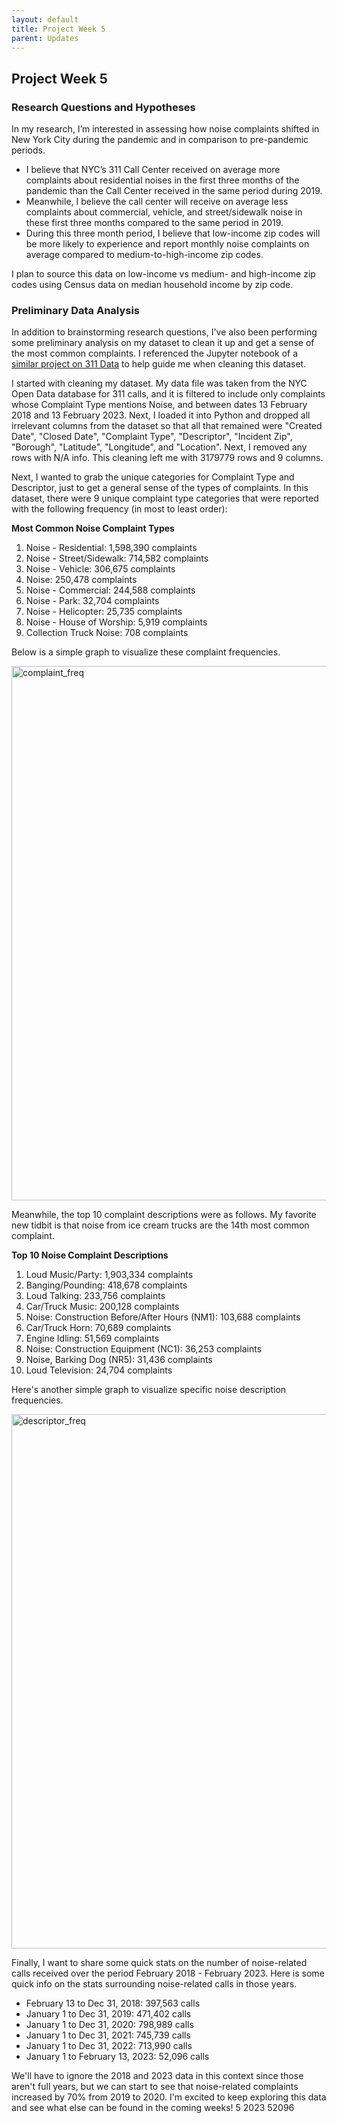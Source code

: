 ```yaml
---
layout: default
title: Project Week 5
parent: Updates
---
```


## Project Week 5

### Research Questions and Hypotheses
In my research, I’m interested in assessing how noise complaints shifted in New York City during the pandemic and in comparison to pre-pandemic periods.
- I believe that NYC’s 311 Call Center received on average more complaints about residential noises in the first three months of the pandemic than the Call Center received in the same period during 2019. 
- Meanwhile, I believe the call center will receive on average less complaints about commercial, vehicle, and street/sidewalk noise in these first three months compared to the same period in 2019. 
- During this three month period, I believe that low-income zip codes will be more likely to experience and report monthly noise complaints on average compared to medium-to-high-income zip codes.

I plan to source this data on low-income vs medium- and high-income zip codes using Census data on median household income by zip code.

### Preliminary Data Analysis
In addition to brainstorming research questions, I've also been performing some preliminary analysis on my dataset to clean it up and get a sense of the most common complaints. I referenced the Jupyter notebook of a [similar project on 311 Data](https://nbviewer.org/github/oikonang/social_data_visualization/blob/master/Final_Project/Preliminary%20Analysis.ipynb) to help guide me when cleaning this dataset.

I started with cleaning my dataset. My data file was taken from the NYC Open Data database for 311 calls, and it is filtered to include only complaints whose Complaint Type mentions Noise, and between dates 13 February 2018 and 13 February 2023. Next, I loaded it into Python and dropped all irrelevant columns from the dataset so that all that remained were "Created Date", "Closed Date", "Complaint Type", "Descriptor", "Incident Zip", "Borough", "Latitude", "Longitude", and "Location". Next, I removed any rows with N/A info. This cleaning left me with 3179779 rows and 9 columns.

Next, I wanted to grab the unique categories for Complaint Type and Descriptor, just to get a general sense of the types of complaints. In this dataset, there were 9 unique complaint type categories that were reported with the following frequency (in most to least order):

**Most Common Noise Complaint Types**

1. Noise - Residential: 1,598,390 complaints
2. Noise - Street/Sidewalk: 714,582 complaints
3. Noise - Vehicle: 306,675 complaints
4. Noise: 250,478 complaints
5. Noise - Commercial: 244,588 complaints
6. Noise - Park:	32,704 complaints
7. Noise - Helicopter:	25,735 complaints
8. Noise - House of Worship:	5,919 complaints
9. Collection Truck Noise:	708 complaints

Below is a simple graph to visualize these complaint frequencies. 

<img width="855" alt="complaint_freq" src="https://user-images.githubusercontent.com/44076192/220824764-5ecb6721-5f65-4123-9e0a-4f0b4b9cda36.png">

Meanwhile, the top 10 complaint descriptions were as follows. My favorite new tidbit is that noise from ice cream trucks are the 14th most common complaint. 

**Top 10 Noise Complaint Descriptions**
1. Loud Music/Party: 1,903,334 complaints
2. Banging/Pounding: 418,678 complaints
3. Loud Talking: 233,756 complaints
4. Car/Truck Music: 200,128 complaints
5. Noise: Construction Before/After Hours (NM1): 103,688 complaints
6. Car/Truck Horn: 70,689 complaints
7. Engine Idling: 51,569 complaints
8. Noise: Construction Equipment (NC1): 36,253 complaints
9. Noise, Barking Dog (NR5): 31,436 complaints
10. Loud Television: 24,704 complaints

Here's another simple graph to visualize specific noise description frequencies.

<img width="855" alt="descriptor_freq" src="https://user-images.githubusercontent.com/44076192/220824785-50dabc52-bc1e-4858-acda-b415897fdad4.png">

Finally, I want to share some quick stats on the number of noise-related calls received over the period February 2018 - February 2023. Here is some quick info on the stats surrounding noise-related calls in those years.

- February 13 to Dec 31, 2018: 397,563 calls
- January 1 to Dec 31, 2019: 471,402 calls
- January 1 to Dec 31, 2020: 798,989 calls
- January 1 to Dec 31, 2021: 745,739 calls
- January 1 to Dec 31, 2022: 713,990 calls
- January 1 to February 13, 2023: 52,096 calls

We'll have to ignore the 2018 and 2023 data in this context since those aren't full years, but we can start to see that noise-related complaints increased by 70% from 2019 to 2020. I'm excited to keep exploring this data and see what else can be found in the coming weeks!
5	2023	52096

